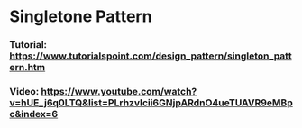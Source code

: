 # Singletone Pattern

### Tutorial: https://www.tutorialspoint.com/design_pattern/singleton_pattern.htm

### Video: https://www.youtube.com/watch?v=hUE_j6q0LTQ&list=PLrhzvIcii6GNjpARdnO4ueTUAVR9eMBpc&index=6
